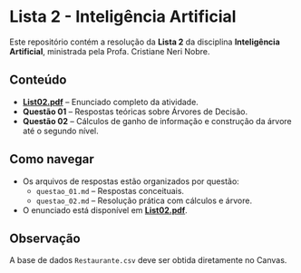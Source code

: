 # Lista 2 - Inteligência Artificial

Este repositório contém a resolução da **Lista 2** da disciplina **Inteligência Artificial**, ministrada pela Profa. Cristiane Neri Nobre.

## Conteúdo

- **[List02.pdf](./List02.pdf)** – Enunciado completo da atividade.
- **Questão 01** – Respostas teóricas sobre Árvores de Decisão.
- **Questão 02** – Cálculos de ganho de informação e construção da árvore até o segundo nível.

## Como navegar

- Os arquivos de respostas estão organizados por questão:
  - `questao_01.md` – Respostas conceituais.
  - `questao_02.md` – Resolução prática com cálculos e árvore.
- O enunciado está disponível em **[List02.pdf](./List02.pdf)**.

## Observação

A base de dados `Restaurante.csv` deve ser obtida diretamente no Canvas.
